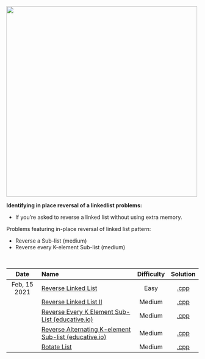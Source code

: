 <img src="https://hackernoon.com/images/G9YRlqC9joZNTWsi1ul7tRkO6tv1-gekl3wfd.jpg" height="500px" />

**Identifying in place reversal of a linkedlist problems:**  

- If you’re asked to reverse a linked list without using extra memory.

Problems featuring in-place reversal of linked list pattern:  
- Reverse a Sub-list (medium)
- Reverse every K-element Sub-list (medium)

<br/>

| Date | Name | Difficulty | Solution |
|:----:|:-----|:----------:|:--------:|
| Feb, 15 2021 | [Reverse Linked List](https://leetcode.com/problems/reverse-linked-list/) | Easy | [.cpp](https://github.com/the-robot/coding-challenges/blob/master/grokking-coding-interview/06-in-place-reversal-of-a-linkedlist/reverse-linked-list.cpp) |
| | [Reverse Linked List II](https://leetcode.com/problems/reverse-linked-list-ii/) | Medium | [.cpp](https://github.com/the-robot/coding-challenges/blob/master/grokking-coding-interview/06-in-place-reversal-of-a-linkedlist/reverse-linked-list-ii.cpp) |
| | [Reverse Every K Element Sub-List (educative.io)](https://www.educative.io/courses/grokking-the-coding-interview/RMZylvkGznR) | Medium | [.cpp](https://github.com/the-robot/coding-challenges/blob/master/grokking-coding-interview/06-in-place-reversal-of-a-linkedlist/reverse-every-k-element-sub-list.cpp) |
| | [Reverse Alternating K-element Sub-list (educative.io)](https://www.educative.io/module/lesson/data-structures-in-python/qVEMgx4xYr3) | Medium | [.cpp](https://github.com/the-robot/coding-challenges/blob/master/grokking-coding-interview/06-in-place-reversal-of-a-linkedlist/reverse-alternating-k-element-sub-list.cpp) |
| | [Rotate List](https://leetcode.com/problems/rotate-list/) | Medium | [.cpp](https://github.com/the-robot/coding-challenges/blob/master/grokking-coding-interview/06-in-place-reversal-of-a-linkedlist/rotate-list.cpp) |
